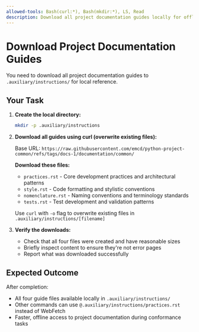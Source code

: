 ```yaml
---
allowed-tools: Bash(curl:*), Bash(mkdir:*), LS, Read
description: Download all project documentation guides locally for offline reference  
---
```


# Download Project Documentation Guides

You need to download all project documentation guides to `.auxiliary/instructions/` for local reference.

## Your Task

1. **Create the local directory:**
   ```bash
   mkdir -p .auxiliary/instructions
   ```

2. **Download all guides using curl (overwrite existing files):**
   
   Base URL: `https://raw.githubusercontent.com/emcd/python-project-common/refs/tags/docs-1/documentation/common/`
   
   **Download these files:**
   - `practices.rst` - Core development practices and architectural patterns
   - `style.rst` - Code formatting and stylistic conventions  
   - `nomenclature.rst` - Naming conventions and terminology standards
   - `tests.rst` - Test development and validation patterns

   Use `curl` with `-o` flag to overwrite existing files in `.auxiliary/instructions/[filename]`

3. **Verify the downloads:**
   - Check that all four files were created and have reasonable sizes
   - Briefly inspect content to ensure they're not error pages
   - Report what was downloaded successfully

## Expected Outcome

After completion:
- All four guide files available locally in `.auxiliary/instructions/`
- Other commands can use `@.auxiliary/instructions/practices.rst` instead of WebFetch
- Faster, offline access to project documentation during conformance tasks